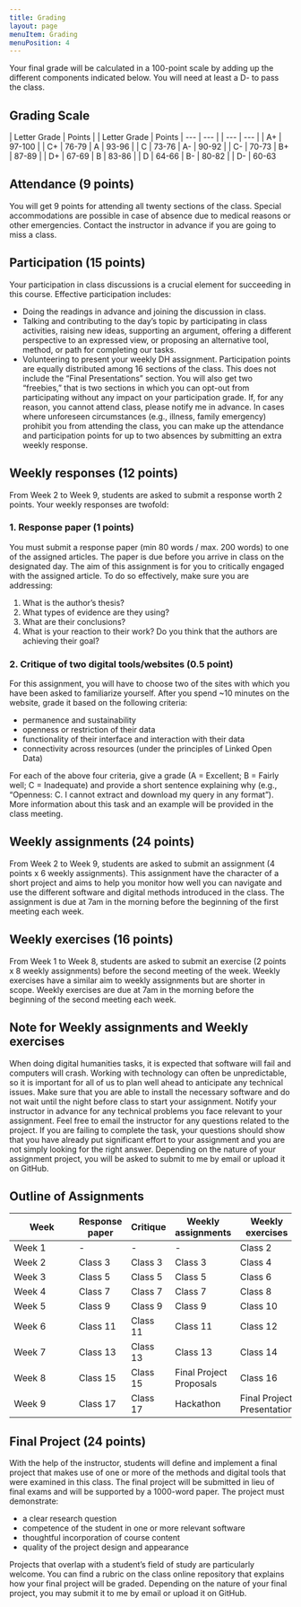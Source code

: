 ```yaml
---
title: Grading
layout: page
menuItem: Grading
menuPosition: 4
---
```


Your final grade will be calculated in a 100-point scale by adding up the different components indicated below. You will need at least a D- to pass the class.

## Grading Scale

| Letter Grade | Points |  | Letter Grade | Points
| --- | --- |  | --- | --- |
| A+ | 97-100 |  | C+ | 76-79
| A | 93-96 |  | C | 73-76
| A- | 90-92 |  | C- | 70-73
| B+ | 87-89 |  | D+ | 67-69
| B | 83-86 |  | D | 64-66
| B- | 80-82 |  | D- | 60-63



## Attendance (9 points)

You will get 9 points for attending all twenty sections of the class. Special accommodations are possible in case of absence due to medical reasons or other emergencies. Contact the instructor in advance if you are going to miss a class.


## Participation (15 points)

Your participation in class discussions is a crucial element for succeeding in this course. Effective participation includes:
- Doing the readings in advance and joining the discussion in class.
- Talking and contributing to the day’s topic by participating in class activities, raising new ideas, supporting an argument, offering a different perspective to an expressed view, or proposing an alternative tool, method, or path for completing our tasks.
- Volunteering to present your weekly DH assignment.
Participation points are equally distributed among 16 sections of the class. This does not include the “Final Presentations” section. You will also get two “freebies,” that is two sections in which you can opt-out from participating without any impact on your participation grade.
If, for any reason, you cannot attend class, please notify me in advance. In cases where unforeseen circumstances (e.g., illness, family emergency) prohibit you from attending the class, you can make up the attendance and participation points for up to two absences by submitting an extra weekly response.


## Weekly responses (12 points)
From Week 2 to Week 9, students are asked to submit a response worth 2 points. Your weekly responses are twofold:
### 1. Response paper (1 points)
You must submit a response paper (min 80 words / max. 200 words) to one of the assigned articles. The paper is due before you arrive in class on the designated day. The aim of this assignment is for you to critically engaged with the assigned article. To do so effectively, make sure you are addressing:
1. What is the author’s thesis? 
2. What types of evidence are they using? 
3. What are their conclusions?
4. What is your reaction to their work? Do you think that the authors are achieving their goal?

### 2. Critique of two digital tools/websites (0.5 point)
For this assignment, you will have to choose two of the sites with which you have been asked to familiarize yourself. After you spend ~10 minutes on the website, grade it based on the following criteria:
- permanence and sustainability
- openness or restriction of their data
- functionality of their interface and interaction with their data
- connectivity across resources (under the principles of Linked Open Data)
  
For each of the above four criteria, give a grade (A = Excellent; B = Fairly well; C = Inadequate) and provide a short sentence explaining why (e.g., “Openness: C. I cannot extract and download my query in any format”). More information about this task and an example will be provided in the class meeting.


## Weekly assignments (24 points)
From Week 2 to Week 9, students are asked to submit an assignment (4 points x 6 weekly assignments). This assignment have the character of a short project and aims to help you monitor how well you can navigate and use the different software and digital methods introduced in the class. The assignment is due at 7am in the morning before the beginning of the first meeting each week.

## Weekly exercises  (16 points)
From Week 1 to Week 8, students are asked to submit an exercise (2 points x 8 weekly assignments) before the second meeting of the week. Weekly exercises have a similar aim to weekly assignments but are shorter in scope. Weekly exercises are due at 7am in the morning before the beginning of the second meeting each week.


## Note for Weekly assignments and Weekly exercises
When doing digital humanities tasks, it is expected that software will fail and computers will crash. Working with technology can often be unpredictable, so it is important for all of us to plan well ahead to anticipate any technical issues. Make sure that you are able to install the necessary software and do not wait until the night before class to start your assignment. Notify your instructor in advance for any technical problems you face relevant to your assignment. Feel free to email the instructor for any questions related to the project. If you are failing to complete the task, your questions should show that you have already put significant effort to your assignment and you are not simply looking for the right answer. Depending on the nature of your assignment project, you will be asked to submit to me by email or upload it on GitHub.

## Outline of Assignments

| <div style="width:100px">Week</div> | Response paper | Critique | Weekly assignments | Weekly exercises |
| -------------------------- | -------------------------- | -------------------------- | ----------------------- | -------------------------- |
| Week 1 | \-             | \-       | \-                      | Class 2                    |
| Week 2 | Class 3        | Class 3  | Class 3                 | Class 4                    |
| Week 3 | Class 5        | Class 5  | Class 5                 | Class 6                    |
| Week 4 | Class 7        | Class 7  | Class 7                 | Class 8                    |
| Week 5 | Class 9        | Class 9  | Class 9                 | Class 10                   |
| Week 6 | Class 11       | Class 11 | Class 11                | Class 12                   |
| Week 7 | Class 13       | Class 13 | Class 13                | Class 14                   |
| Week 8 | Class 15       | Class 15 | Final Project Proposals | Class 16                   |
| Week 9 | Class 17       | Class 17 | Hackathon               | Final Project Presentation |


## Final Project (24 points)
With the help of the instructor, students will define and implement a final project that makes use of one or more of the methods and digital tools that were examined in this class. The final project will be submitted in lieu of final exams and will be supported by a 1000-word paper. The project must demonstrate:
- a clear research question 
- competence of the student in one or more relevant software
- thoughtful incorporation of course content
- quality of the project design and appearance

Projects that overlap with a student’s field of study are particularly welcome. You can find a rubric on the class online repository that explains how your final project will be graded. Depending on the nature of your final project, you may submit it to me by email or upload it on GitHub.